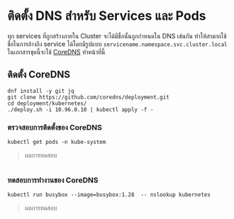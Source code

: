 # ติดตั้ง DNS สำหรับ Services และ Pods
ทุก services ที่ถูกสร้างภายใน Cluster จะได้มีชื่อนั้นถูกกำหนดใน DNS เช่นกัน ทำให้สามาถใช้ชื่อในการอ้างถึง service ได้โดยมีรูปแบบ `servicename.namespace.svc.cluster.local` ในเอกสารชุดนี้จะใช้ [CoreDNS](https://coredns.io/) ทำหน้าที่นี้

## ติดตั้ง CoreDNS
```
dnf install -y git jq
git clone https://github.com/coredns/deployment.git
cd deployment/kubernetes/
./deploy.sh -i 10.96.0.10 | kubectl apply -f -
```
### ตรวจสอบการติดตั้งของ CoreDNS
```
kubectl get pods -n kube-system
```
> ผลการทดสอบ
```
```
### ทดสอบการทำงานของ CoreDNS
```
kubectl run busybox --image=busybox:1.28  -- nslookup kubernetes
```
> ผลการทดสอบ
```
```
